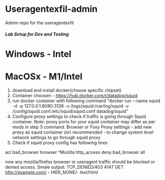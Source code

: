 # Useragentexfil-admin
Admin repo for the useragentexfil


##### Lab Setup for Dev and Testing #####

# Windows - Intel

# MacOSx - M1/Intel
1. download and install docker(choose specific chipset)
2. Container choosen - https://hub.docker.com/r/datadog/squid
3. run docker container with following command
"docker run --name squid -d -p 127.0.0.1:8080:3128 -v <fullpath>/logs/squid:/var/log/squid -v <fullpath>/config/squid.conf:/etc/squid/squid.conf datadog/squid"
4. Configure proxy settings to check if traffic is going through Squid container. Note: proxy ports for your squid container may differ as per mods in step 3 command.
Browser or Foxy Proxy settings - add new proxy as squid container
(or)
recommended - to change system level network settings to go through squid proxy
5. Check if squid proxy config has following lines

acl bad_browser browser ^Mozilla 
http_access deny bad_browser all

now any mozilla/firefox browser or useragent traffic should be blocked or denied access.
Smale output:
TCP_DENIED/403 4147 GET http://example.com/ - HIER_NONE/- text/html




